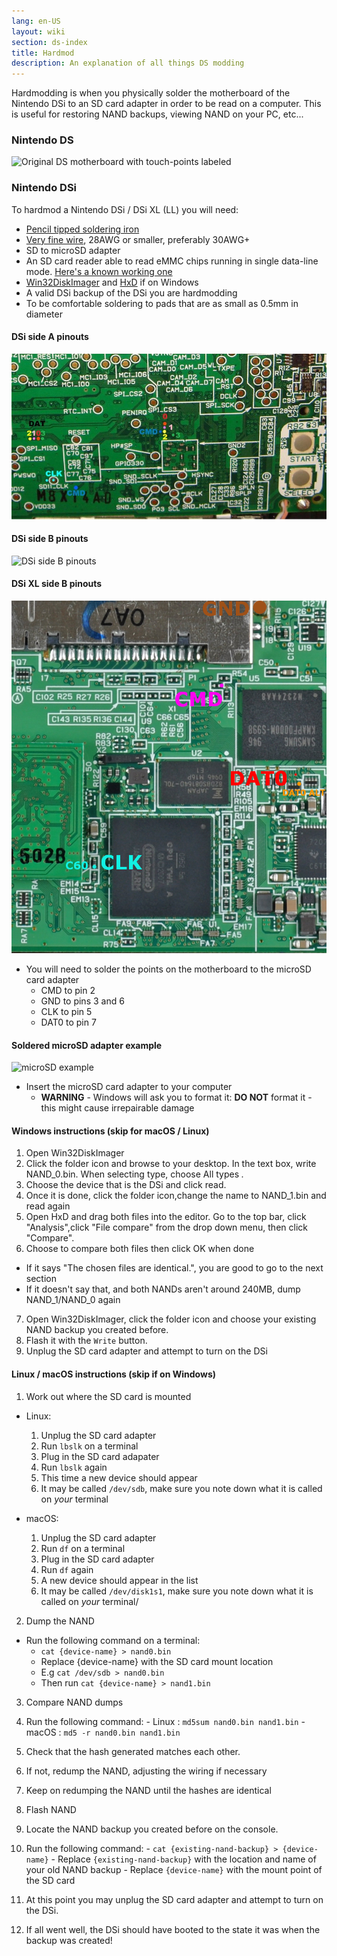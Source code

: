 ```yaml
---
lang: en-US
layout: wiki
section: ds-index
title: Hardmod
description: An explanation of all things DS modding
---
```


Hardmodding is when you physically solder the motherboard of the Nintendo DSi to an SD card adapter in order to be read on a computer. This is useful for restoring NAND backups, viewing NAND on your PC, etc...
### Nintendo DS
![Original DS motherboard with touch-points labeled](https://media.discordapp.net/attachments/547986366357700620/736370094392999947/mobo_pinout.png)

### Nintendo DSi

To hardmod a Nintendo DSi / DSi XL (LL) you will need:
  - [Pencil tipped soldering iron](https://www.amazon.com/Sywon-Soldering-Station-Temperature-Adjustable/dp/B01N4571Q6/)
  - [Very fine wire](https://www.amazon.com/BNTECHGO-Silicone-Flexible-Stranded-Impedance/dp/B01MXGNTA4/ref=sr_1_8?crid=1Y1M31ZLILOYN&dchild=1&keywords=30+awg+wire&qid=1608818117&sprefix=30+AWG+%2Caps%2C250&sr=8-8), 28AWG or smaller, preferably 30AWG+ 
  - SD to microSD adapter
  - An SD card reader able to read eMMC chips running in single data-line mode. [Here's a known working one](https://www.amazon.com/gp/product/B006T9B6R2)
  - [Win32DiskImager](https://sourceforge.net/projects/win32diskimager/) and [HxD](https://mh-nexus.de/en/downloads.php?product=HxD20) if on Windows
  - A valid DSi backup of the DSi you are hardmodding
  - To be comfortable soldering to pads that are as small as 0.5mm in diameter

#### DSi side A pinouts
![DSi side A pinouts](/assets/images/dsi-hardmod/side_a.jpg)
#### DSi side B pinouts
![DSi side B pinouts](/assets/images/dsi-hardmod/side_b.jpg)
#### DSi XL side B pinouts
![DSi XL side B pinouts](/assets/images/dsi-hardmod/dsi_xl_side_b.png)

- You will need to solder the points on the motherboard to the microSD card adapter
  - CMD to pin 2
  - GND to pins 3 and 6
  - CLK to pin 5
  - DAT0 to pin 7

#### Soldered microSD adapter example
![microSD example](https://safan41.github.io/hardmodguide/images/sd.jpg)

- Insert the microSD card adapter to your computer
  - **WARNING** - Windows will ask you to format it: **DO NOT** format it - this might cause irrepairable damage

#### Windows instructions (skip for macOS / Linux)

1. Open Win32DiskImager
2. Click the folder icon and browse to your desktop. In the text box, write NAND_0.bin. When selecting type, choose All types *.* 
3. Choose the device that is the DSi and click read. 
4. Once it is done, click the folder icon,change the name to NAND_1.bin and read again
5. Open HxD and drag both files into the editor. Go to the top bar, click "Analysis",click "File compare" from the drop down menu, then click "Compare".
6. Choose to compare both files then click OK when done
  - If it says "The chosen files are identical.", you are good to go to the next section
  - If it doesn't say that, and both NANDs aren't around 240MB, dump NAND_1/NAND_0 again
7. Open Win32DiskImager, click the folder icon and choose your existing NAND backup you created before.
8. Flash it with the `Write` button.
9. Unplug the SD card adapter and attempt to turn on the DSi

#### Linux / macOS instructions (skip if on Windows)


1. Work out where the SD card is mounted
  - Linux:
    1. Unplug the SD card adapter
    2. Run `lbslk` on a terminal
    3. Plug in the SD card adapater
    4. Run `lbslk` again
    5. This time a new device should appear
    6. It may be called `/dev/sdb`, make sure you note down what it is called on *your* terminal

  - macOS:
    1. Unplug the SD card adapter
    2. Run `df` on a terminal
    3. Plug in the SD card adapter
    4. Run `df` again
    5. A new device should appear in the list
    6. It may be called `/dev/disk1s1`, make sure you note down what it is called on *your* terminal/

2. Dump the NAND
  - Run the following command on a terminal:
    - `cat {device-name} > nand0.bin` 
    - Replace {device-name} with the SD card mount location
    - E.g `cat /dev/sdb > nand0.bin`
    - Then run `cat {device-name} > nand1.bin`

3. Compare NAND dumps
  1. Run the following command:
    - Linux : `md5sum nand0.bin nand1.bin`
    - macOS : `md5 -r nand0.bin nand1.bin`
  2. Check that the hash generated matches each other.
  3. If not, redump the NAND, adjusting the wiring if necessary
  4. Keep on redumping the NAND until the hashes are identical

4. Flash NAND
  1. Locate the NAND backup you created before on the console.
  2. Run the following command:
    - `cat {existing-nand-backup} > {device-name}`
    - Replace `{existing-nand-backup}` with the location and name of your old NAND backup
    - Replace `{device-name}` with the mount point of the SD card
  3. At this point you may unplug the SD card adapter and attempt to turn on the DSi.
  4. If all went well, the DSi should have booted to the state it was when the backup was created!

